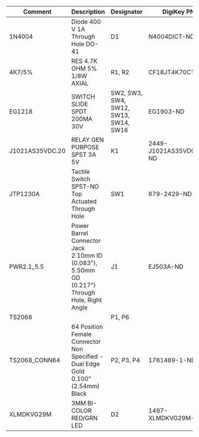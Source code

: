 |Comment        |Description                                                                                 |Designator                           |DigiKey PN                  |Footprint    |MFG PN         |Quantity|
|---------------|--------------------------------------------------------------------------------------------|-------------------------------------|-----------------------|-------------|---------------|--------|
|1N4004         |Diode 400 V 1A Through Hole DO-41                                                           |D1                                   |N4004DICT-ND           |DO41         |1N4004-T       |1       |
|4K7/5%         |RES 4.7K OHM 5% 1/8W AXIAL                                                                  |R1, R2                               |CF18JT4K70CT-ND        |CF18         |CF18JT4K70     |2       |
|EG1218         |SWITCH SLIDE SPDT 200MA 30V                                                                 |SW2, SW3, SW4, SW12, SW13, SW14, SW16|EG1903-ND              |EG1218       |EG1218         |7       |
|J1021AS35VDC.20|RELAY GEN PURPOSE SPST 3A 5V                                                                |K1                                   |2449-J1021AS35VDC.20-ND|J1021AS      |J1021AS35VDC.20|1       |
|JTP1230A       |Tactile Switch SPST-NO Top Actuated Through Hole                                            |SW1                                  |679-2429-ND            |TACSW_6.5x4.5|JTP1230A       |1       |
|PWR2.1_5.5     |Power Barrel Connector Jack 2.10mm ID (0.083"), 5.50mm OD (0.217") Through Hole, Right Angle|J1                                   |EJ503A-ND              |EJ503A       |EJ503A         |1       |
|TS2068         |                                                                                            |P1, P6                               |                       |TS2068       |               |2       |
|TS2068_CONN64  |64 Position Female Connector Non Specified - Dual Edge Gold 0.100" (2.54mm) Black           |P2, P3, P4                           |1761469-1-ND           |64CARDEDGE   |1761469-1      |3       |
|XLMDKVG29M     |3MM BI-COLOR RED/GRN LED                                                                    |D2                                   |1497-XLMDKVG29M-ND     |XLMDKVG29M   |XLMDKVG29M     |1       |
